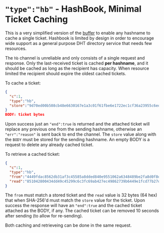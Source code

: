 # `"type":"hb"` - HashBook, Minimal Ticket Caching

This is a very simplified version of the [buffer](buffer.md) to enable any hashname to cache a single ticket. Hashbook is limited by design in order to encourage wide support as a general purpose DHT directory service that needs few resources.

The `hb` channel is unreliable and only consists of a single request and response.  Only the last-received ticket is cached **per hashname**, and it should be cached as long as the recipient has capacity.  When resource limited the recipient should expire the oldest cached tickets.

To cache a ticket:

```json
{
  "c":1,
  "type":"hb",
  "store":"9d70ed00b508cb48e6630167e1a3c01f61fbe6e1722ec1cf36a23955c6ed6587"
}
BODY: ticket bytes
```

Upon success just an `"end":true` is returned and the attached ticket will replace any previous one from the sending hashname, otherwise an `"err":"reason"` is sent back to end the channel.  The `store` value along with the `BODY` must be stored for the sending hashname.  An empty BODY is a request to delete any already cached ticket.

To retrieve a cached ticket:

```json
{
  "c":1,
  "type":"hb",
  "from":"4449fdac8562db31af3c45585a8dded840e9551062a6348489be2fa8d0f8d0b7",
  "read":"851042800434dd49c45299c6c3fc69ab427ec49862739b6449e1fcd77b27d3a6"
}
```
The `from` must match a stored ticket and the `read` value is 32 bytes (64 hex) that when SHA-256'd must match the `store` value for the ticket. Upon success the response will have an `"end":true` and the cached ticket attached as the BODY, if any. The cached ticket can be removed 10 seconds after sending (to allow for re-sending).

Both caching and retrieveing can be done in the same request.